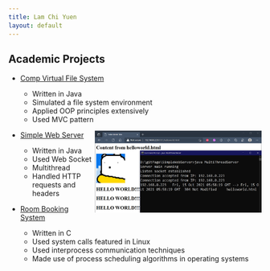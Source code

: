 ```yaml
---
title: Lam Chi Yuen
layout: default
---
```


## Academic Projects

- [Comp Virtual File System](https://github.com/LammyLam/portfolio/tree/master/CompVirtualFileSystem)
    - Written in Java
    - Simulated a file system environment
    - Applied OOP principles extensively
    - Used MVC pattern

- [Simple Web Server](https://github.com/LammyLam/portfolio/tree/master/SimpleWebServer) <img align="right" width="332" height="163" src="web.png">
    - Written in Java 
    - Used Web Socket
    - Multithread
    - Handled HTTP requests and headers

- [Room Booking System](https://github.com/LammyLam/portfolio/tree/master/RoomBookingManager)
    - Written in C
    - Used system calls featured in Linux
    - Used interprocess communication techniques
    - Made use of process scheduling algorithms in operating systems
